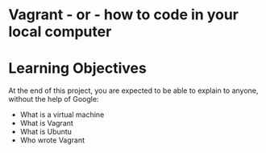 # Vagrant - or - how to code in your local computer

# Learning Objectives

At the end of this project, you are expected to be able to explain to anyone, without the help of Google:
* What is a virtual machine
* What is Vagrant
* What is Ubuntu
* Who wrote Vagrant
